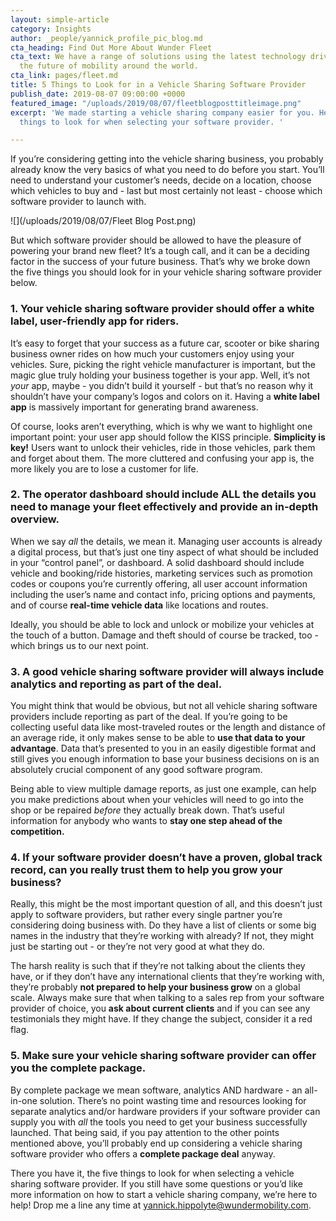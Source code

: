 ```yaml
---
layout: simple-article
category: Insights
author: _people/yannick_profile_pic_blog.md
cta_heading: Find Out More About Wunder Fleet
cta_text: We have a range of solutions using the latest technology driving forward
  the future of mobility around the world.
cta_link: pages/fleet.md
title: 5 Things to Look for in a Vehicle Sharing Software Provider
publish_date: 2019-08-07 09:00:00 +0000
featured_image: "/uploads/2019/08/07/fleetblogposttitleimage.png"
excerpt: 'We made starting a vehicle sharing company easier for you. Here are five
  things to look for when selecting your software provider. '

---
```

If you’re considering getting into the vehicle sharing business, you probably already know the very basics of what you need to do before you start. You’ll need to understand your customer’s needs, decide on a location, choose which vehicles to buy and - last but most certainly not least - choose which software provider to launch with.

![](/uploads/2019/08/07/Fleet Blog Post.png)

But which software provider should be allowed to have the pleasure of powering your brand new fleet? It’s a tough call, and it can be a deciding factor in the success of your future business. That’s why we broke down the five things you should look for in your vehicle sharing software provider below.

### 1. Your vehicle sharing software provider should offer a white label, user-friendly app for riders.

It’s easy to forget that your success as a future car, scooter or bike sharing business owner rides on how much your customers enjoy using your vehicles. Sure, picking the right vehicle manufacturer is important, but the magic glue truly holding your business together is your app. Well, it’s not _your_ app, maybe - you didn’t build it yourself - but that’s no reason why it shouldn’t have your company’s logos and colors on it. Having a **white label app** is massively important for generating brand awareness.

Of course, looks aren’t everything, which is why we want to highlight one important point: your user app should follow the KISS principle. **Simplicity is key!** Users want to unlock their vehicles, ride in those vehicles, park them and forget about them. The more cluttered and confusing your app is, the more likely you are to lose a customer for life.

### 2. The operator dashboard should include ALL the details you need to manage your fleet effectively and provide an in-depth overview.

When we say _all_ the details, we mean it. Managing user accounts is already a digital process, but that’s just one tiny aspect of what should be included in your “control panel”, or dashboard. A solid dashboard should include vehicle and booking/ride histories, marketing services such as promotion codes or coupons you’re currently offering, all user account information including the user’s name and contact info, pricing options and payments, and of course **real-time vehicle data** like locations and routes.

Ideally, you should be able to lock and unlock or mobilize your vehicles at the touch of a button. Damage and theft should of course be tracked, too - which brings us to our next point.

### 3. A good vehicle sharing software provider will always include analytics and reporting as part of the deal.

You might think that would be obvious, but not all vehicle sharing software providers include reporting as part of the deal. If you’re going to be collecting useful data like most-traveled routes or the length and distance of an average ride, it only makes sense to be able to **use that data to your advantage**. Data that’s presented to you in an easily digestible format and still gives you enough information to base your business decisions on is an absolutely crucial component of any good software program.

Being able to view multiple damage reports, as just one example, can help you make predictions about when your vehicles will need to go into the shop or be repaired _before_ they actually break down. That’s useful information for anybody who wants to **stay one step ahead of the competition.**

### 4. If your software provider doesn’t have a proven, global track record, can you really trust them to help you grow your business?

Really, this might be the most important question of all, and this doesn’t just apply to software providers, but rather every single partner you’re considering doing business with. Do they have a list of clients or some big names in the industry that they’re working with already? If not, they might just be starting out - or they’re not very good at what they do.

The harsh reality is such that if they’re not talking about the clients they have, or if they don’t have any international clients that they’re working with, they’re probably **not prepared to help your business grow** on a global scale. Always make sure that when talking to a sales rep from your software provider of choice, you **ask about current clients** and if you can see any testimonials they might have. If they change the subject, consider it a red flag.

### 5. Make sure your vehicle sharing software provider can offer you the complete package.

By complete package we mean software, analytics AND hardware - an all-in-one solution. There’s no point wasting time and resources looking for separate analytics and/or hardware providers if your software provider can supply you with _all_ the tools you need to get your business successfully launched. That being said, if you pay attention to the other points mentioned above, you’ll probably end up considering a vehicle sharing software provider who offers a **complete package deal** anyway.

There you have it, the five things to look for when selecting a vehicle sharing software provider. If you still have some questions or you’d like more information on how to start a vehicle sharing company, we’re here to help! Drop me a line any time at yannick.hippolyte@wundermobility.com.
